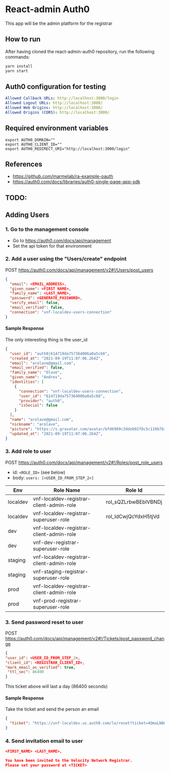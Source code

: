 # React-admin Auth0

This app will be the admin platform for the registrar

## How to run

After having cloned the react-admin-auth0 repository, run the following commands:

```sh
yarn install
yarn start
```

## Auth0 configuration for testing

```yaml
Allowed Callback URLs: http://localhost:3000/login
Allowed Logout URLs: http://localhost:3000/
Allowed Web Origins: http://localhost:3000/
Allowed Origins (CORS): http://localhost:3000/
```

## Required environment variables

```
export AUTH0_DOMAIN=""
export AUTH0_CLIENT_ID=""
export AUTH0_REDIRECT_URI="http://localhost:3000/login"
```

## References
- https://github.com/marmelab/ra-example-oauth
- https://auth0.com/docs/libraries/auth0-single-page-app-sdk

## TODO:


## Adding Users
### 1. Go to the management console
- Go to https://auth0.com/docs/api/management
- Set the api token for that environment

### 2. Add a user using the "Users/create" endpoint 
POST https://auth0.com/docs/api/management/v2#!/Users/post_users
```json
{
  "email": <EMAIL_ADDRESS>,
  "given_name": <FIRST NAME>,
  "family_name": <LAST_NAME>,
  "password": <GENERATE_PASSWORD>,
  "verify_email": false,
  "email_verified": false,
  "connection": "vnf-localdev-users-connection"
}
```

#### Sample Response
The only interesting thing is the user_id
```json
{
  "user_id": "auth0|614719da757364006a0a5c68",
  "created_at": "2021-09-19T11:07:06.264Z",
  "email": "arolave@gmail.com",
  "email_verified": false,
  "family_name": "Olave",
  "given_name": "Andres",
  "identities": [
    {
      "connection": "vnf-localdev-users-connection",
      "user_id": "614719da757364006a0a5c68",
      "provider": "auth0",
      "isSocial": false
    }
  ],
  "name": "arolave@gmail.com",
  "nickname": "arolave",
  "picture": "https://s.gravatar.com/avatar/bfd6989c3ddeb92f8c5c110b7b3031b7?s=480&r=pg&d=https%3A%2F%2Fcdn.auth0.com%2Favatars%2Far.png",
  "updated_at": "2021-09-19T11:07:06.264Z",
}
```

### 3. Add role to user
POST https://auth0.com/docs/api/management/v2#!/Roles/post_role_users
- id: `<ROLE_ID>` (see below)
- body: `users: [<USER_ID_FROM_STEP_2>]`

| Env | Role Name | Role Id |
| --- | --------- | ------- |
|localdev|vnf-localdev-registrar-client-admin-role|rol_sQZLrbwBEblVBNDj|
|localdev|vnf-localdev-registrar-superuser-role|rol_ldCwjQcYdxH5tjVd|
|dev|vnf-localdev-registrar-client-admin-role||
|dev|vnf-dev-registrar-superuser-role||
|staging|vnf-localdev-registrar-client-admin-role||
|staging|vnf-staging-registrar-superuser-role||
|prod|vnf-localdev-registrar-client-admin-role||
|prod|vnf-prod-registrar-superuser-role||


### 3. Send password reset to user
POST https://auth0.com/docs/api/management/v2#!/Tickets/post_password_change

```json
{ 
"user_id": <USER_ID_FROM_STEP_2>, 
"client_id": <REGISTRAR_CLIENT_ID>,
"mark_email_as_verified": true,
 "ttl_sec": 86400
}
```

This ticket above will last a day (86400 seconds)

#### Sample Response
Take the ticket and send the person an email
```json
{
  "ticket": "https://vnf-localdev.us.auth0.com/lo/reset?ticket=4OmaLN8CqxHfzOozNovvWV7StalrqRK5#"
}
```

### 4. Send invitation email to user

```json
<FIRST_NAME> <LAST_NAME>,

You have been invited to the Velocity Network Registrar. 
Please set your password at <TICKET>
```

```